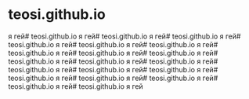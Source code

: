 # teosi.github.io
 я гей# teosi.github.io
 я гей# teosi.github.io
 я гей# teosi.github.io
 я гей# teosi.github.io
 я гей# teosi.github.io
 я гей# teosi.github.io
 я гей# teosi.github.io
 я гей# teosi.github.io
 я гей# teosi.github.io
 я гей# teosi.github.io
 я гей# teosi.github.io
 я гей# teosi.github.io
 я гей# teosi.github.io
 я гей# teosi.github.io
 я гей# teosi.github.io
 я гей# teosi.github.io
 я гей# teosi.github.io
 я гей# teosi.github.io
 я гей# teosi.github.io
 я гей# teosi.github.io
 я гей
